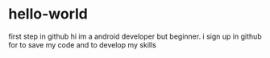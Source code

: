 # hello-world
first step in github
hi
im a android developer but beginner. i sign up in github for to save my code and to develop my skills 
